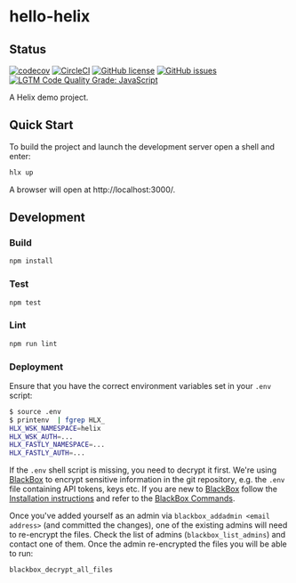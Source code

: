 <!--
  ~ Licensed to the Apache Software Foundation (ASF) under one or more
  ~ contributor license agreements.  See the NOTICE file distributed with
  ~ this work for additional information regarding copyright ownership.
  ~ The ASF licenses this file to You under the Apache License, Version 2.0
  ~ (the "License"); you may not use this file except in compliance with
  ~ the License.  You may obtain a copy of the License at
  ~
  ~      http://www.apache.org/licenses/LICENSE-2.0
  ~
  ~ Unless required by applicable law or agreed to in writing, software
  ~ distributed under the License is distributed on an "AS IS" BASIS,
  ~ WITHOUT WARRANTIES OR CONDITIONS OF ANY KIND, either express or implied.
  ~ See the License for the specific language governing permissions and
  ~ limitations under the License.
  -->
  
# hello-helix

## Status

[![codecov](https://img.shields.io/codecov/c/github/stefan-guggisberg/hello-helix.svg)](https://codecov.io/gh/stefan-guggisberg/hello-helix)
[![CircleCI](https://img.shields.io/circleci/project/github/stefan-guggisberg/hello-helix.svg)](https://circleci.com/gh/stefan-guggisberg/hello-helix)
[![GitHub license](https://img.shields.io/github/license/stefan-guggisberg/hello-helix.svg)](https://github.com/stefan-guggisberg/hello-helix/blob/master/LICENSE.txt)
[![GitHub issues](https://img.shields.io/github/issues/stefan-guggisberg/hello-helix.svg)](https://github.com/stefan-guggisberg/hello-helix/issues)
[![LGTM Code Quality Grade: JavaScript](https://img.shields.io/lgtm/grade/javascript/g/stefan-guggisberg/hello-helix.svg?logo=lgtm&logoWidth=18)](https://lgtm.com/projects/g/stefan-guggisberg/hello-helix)

A Helix demo project.

## Quick Start

To build the project and launch the development server open a shell and enter:

```bash
hlx up
```

A browser will open at http://localhost:3000/.

## Development

### Build

```bash
npm install
```

### Test

```bash
npm test
```

### Lint

```bash
npm run lint
```

### Deployment

Ensure that you have the correct environment variables set in your `.env` script:

```bash
$ source .env
$ printenv  | fgrep HLX_
HLX_WSK_NAMESPACE=helix
HLX_WSK_AUTH=...
HLX_FASTLY_NAMESPACE=...
HLX_FASTLY_AUTH=...
```

If the `.env` shell script is missing, you need to decrypt it first. We're using [BlackBox](https://github.com/StackExchange/blackbox) to encrypt sensitive information in the git repository, e.g. the `.env` file containing API tokens, keys etc. If you are new to [BlackBox](https://github.com/StackExchange/blackbox) follow the [Installation instructions](https://github.com/StackExchange/blackbox#installation-instructions) and refer to the [BlackBox Commands](https://github.com/StackExchange/blackbox#commands).

Once you've added yourself as an admin via `blackbox_addadmin <email address>` (and committed the changes), one of the existing admins will need to re-encrypt the files. Check the list of admins (`blackbox_list_admins`) and contact one of them. Once the admin re-encrypted the files you will be able to run:

```bash
blackbox_decrypt_all_files
```

